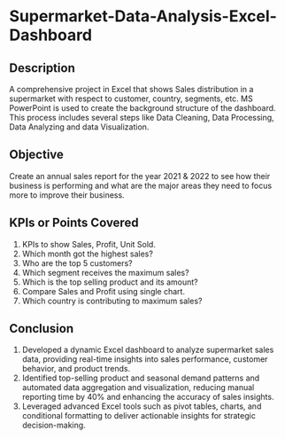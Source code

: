 # Supermarket-Data-Analysis-Excel-Dashboard

## Description
A comprehensive project in Excel that shows Sales distribution in a supermarket with respect to customer, country, segments, etc. MS PowerPoint is used to create the background structure of the dashboard. This process includes several steps like Data Cleaning, Data Processing, Data Analyzing and data Visualization.

## Objective
Create an annual sales report for the year 2021 & 2022 to see how their business is performing and what are the major areas they need to focus more to improve their business.

## KPIs or Points Covered
1.	KPIs to show Sales, Profit, Unit Sold.
2.	Which month got the highest sales?
3.	Who are the top 5 customers?
4.	Which segment receives the maximum sales?
5.	Which is the top selling product and its amount?
6.	Compare Sales and Profit using single chart.
7.	Which country is contributing to maximum sales?

## Conclusion

1. Developed a dynamic Excel dashboard to analyze supermarket sales data, providing real-time insights into sales performance, customer behavior, and product trends.
2. Identified top-selling product and seasonal demand patterns and automated data aggregation and visualization, reducing manual reporting time by 40% and enhancing the accuracy of sales insights.
3. Leveraged advanced Excel tools such as pivot tables, charts, and conditional formatting to deliver actionable insights for strategic decision-making.

